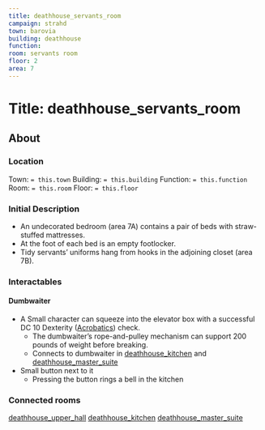 ```yaml
---
title: deathhouse_servants_room
campaign: strahd
town: barovia
building: deathhouse
function: 
room: servants room
floor: 2
area: 7
---
```

# Title: deathhouse_servants_room
## About
### Location
Town: `= this.town`
Building: `= this.building`
Function: `= this.function`
Room: `= this.room`
Floor: `= this.floor` 
### Initial Description
- An undecorated bedroom (area 7A) contains a pair of beds with straw-stuffed mattresses.
- At the foot of each bed is an empty footlocker. 
- Tidy servants’ uniforms hang from hooks in the adjoining closet (area 7B).
### Interactables
#### Dumbwaiter
- A Small character can squeeze into the elevator box with a successful DC 10 Dexterity ([Acrobatics](https://www.dndbeyond.com/compendium/rules/basic-rules/using-ability-scores#Acrobatics)) check.
	- The dumbwaiter’s rope-and-pulley mechanism can support 200 pounds of weight before breaking.
	- Connects to dumbwaiter in [deathhouse_kitchen](../floor1/deathhouse_kitchen.md) and [deathhouse_master_suite](../floor3/deathhouse_master_suite.md)
- Small button next to it
	- Pressing the button rings a bell in the kitchen
### Connected rooms
[deathhouse_upper_hall](deathhouse_upper_hall.md)
[deathhouse_kitchen](../floor1/deathhouse_kitchen.md)
[deathhouse_master_suite](../floor3/deathhouse_master_suite.md)